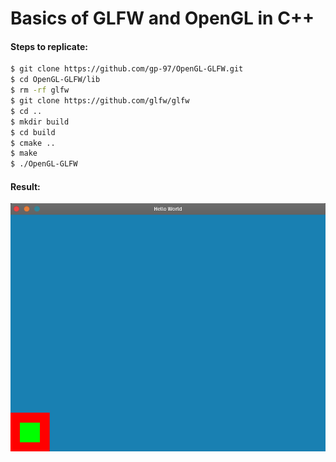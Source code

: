 Basics of GLFW and OpenGL in C++
================================

#### Steps to replicate:
  ```sh
  $ git clone https://github.com/gp-97/OpenGL-GLFW.git
  $ cd OpenGL-GLFW/lib
  $ rm -rf glfw
  $ git clone https://github.com/glfw/glfw
  $ cd ..
  $ mkdir build
  $ cd build
  $ cmake ..
  $ make
  $ ./OpenGL-GLFW
  ```
#### Result:

![](https://github.com/gp-97/OpenGL-GLFW/blob/master/result.png)
